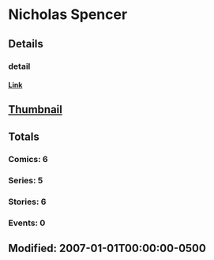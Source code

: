 # Nicholas  Spencer 
## Details
### detail
#### [Link](http://marvel.com/comics/creators/11586/nicholas_spencer?utm_campaign=apiRef&utm_source=225578a89fc76f3d20fbffda5d17a88d)
## [Thumbnail](http://i.annihil.us/u/prod/marvel/i/mg/b/40/image_not_available.jpg)
## Totals
### Comics: 6
### Series: 5
### Stories: 6
### Events: 0
## Modified: 2007-01-01T00:00:00-0500